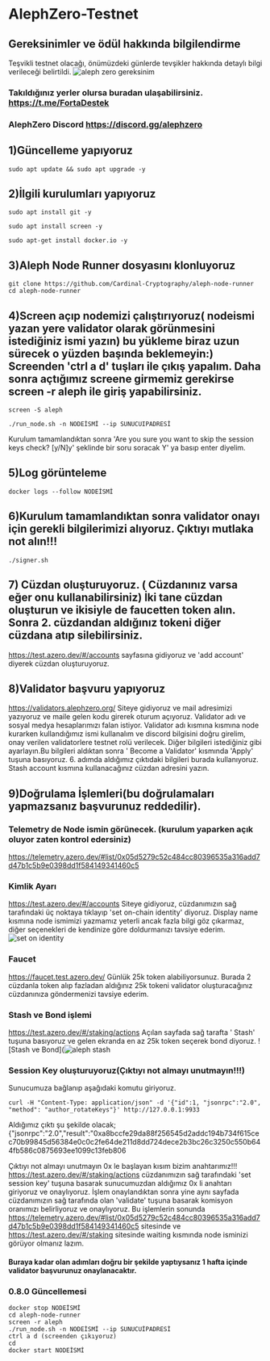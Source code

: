 # AlephZero-Testnet
## Gereksinimler ve ödül hakkında bilgilendirme
Teşvikli testnet olacağı, önümüzdeki günlerde tevşikler hakkında detaylı bilgi verileceği belirtildi.
![aleph zero gereksinim](https://user-images.githubusercontent.com/101218992/200110712-e6810440-73d6-49fc-8297-b83d5a8427f1.jpeg)
 
 ### Takıldığınız yerler olursa buradan ulaşabilirsiniz. https://t.me/FortaDestek
 ### AlephZero Discord https://discord.gg/alephzero
## 1)Güncelleme yapıyoruz
```
sudo apt update && sudo apt upgrade -y
```
## 2)İlgili kurulumları yapıyoruz
```
sudo apt install git -y
```
```
sudo apt install screen -y
```
```
sudo apt-get install docker.io -y
```
## 3)Aleph Node Runner dosyasını klonluyoruz
```
git clone https://github.com/Cardinal-Cryptography/aleph-node-runner
cd aleph-node-runner
```
## 4)Screen açıp nodemizi çalıştırıyoruz( nodeismi yazan yere validator olarak görünmesini istediğiniz ismi yazın) bu yükleme biraz uzun sürecek o yüzden başında beklemeyin:) Screenden 'ctrl a d' tuşları ile çıkış yapalım. Daha sonra açtığımız screene girmemiz gerekirse screen -r aleph  ile giriş yapabilirsiniz.
```
screen -S aleph
```
```
./run_node.sh -n NODEİSMİ --ip SUNUCUIPADRESİ
```
Kurulum tamamlandıktan sonra 'Are you sure you want to skip the session keys check? [y/N]y' şeklinde bir soru soracak  Y' ya basıp enter diyelim. 

## 5)Log görünteleme
```
docker logs --follow NODEİSMİ
```
## 6)Kurulum tamamlandıktan sonra validator onayı için gerekli bilgilerimizi alıyoruz. Çıktıyı mutlaka not alın!!!
```
./signer.sh
```
## 7) Cüzdan oluşturuyoruz. ( Cüzdanınız varsa eğer onu kullanabilirsiniz) İki tane cüzdan oluşturun ve ikisiyle de faucetten token alın. Sonra 2. cüzdandan aldığınız tokeni diğer cüzdana atıp silebilirsiniz.
https://test.azero.dev/#/accounts sayfasına gidiyoruz ve 'add account' diyerek cüzdan oluşturuyoruz. 
## 8)Validator başvuru yapıyoruz
https://validators.alephzero.org/
Siteye gidiyoruz ve mail adresimizi yazıyoruz ve maile gelen kodu girerek oturum açıyoruz.  Validator adı ve  sosyal medya hesaplarımızı falan istiyor. Validator adı kısmına kısmına node kurarken kullandığımız ismi kullanalım ve discord bilgisini doğru girelim, onay verilen validatorlere testnet rolü verilecek. Diğer bilgileri istediğiniz gibi ayarlayın.Bu bilgileri aldıktan sonra ' Become a Validator' kısmında 'Apply' tuşuna basıyoruz.  6. adımda aldığımız çıktıdaki bilgileri burada kullanıyoruz. Stash account kısmına kullanacağınız cüzdan adresini yazın.
## 9)Doğrulama İşlemleri(bu doğrulamaları yapmazsanız başvurunuz reddedilir).
### Telemetry de Node ismin görünecek. (kurulum yaparken açık oluyor zaten kontrol edersiniz)
https://telemetry.azero.dev/#list/0x05d5279c52c484cc80396535a316add7d47b1c5b9e0398dd1f584149341460c5
### Kimlik Ayarı
https://test.azero.dev/#/accounts  Siteye gidiyoruz, cüzdanımızın sağ tarafındaki üç noktaya tıklayıp 'set on-chain identity' diyoruz. Display name kısmına node ismimizi yazmamız yeterli ancak fazla bilgi göz çıkarmaz, diğer seçenekleri de kendinize göre doldurmanızı tavsiye ederim.
![set on identity](https://user-images.githubusercontent.com/101218992/200088300-7e415edc-7871-4bc8-989f-8f304017ec3a.png)
### Faucet
https://faucet.test.azero.dev/ Günlük 25k token alabiliyorsunuz. Burada 2 cüzdanla token alıp fazladan aldığınız 25k tokeni validator oluşturacağınız cüzdanınıza göndermenizi tavsiye ederim.
### Stash ve Bond işlemi
https://test.azero.dev/#/staking/actions Açılan sayfada sağ tarafta ' Stash' tuşuna basıyoruz ve gelen ekranda en az 25k token seçerek bond diyoruz.
![Stash ve Bond](![aleph stash](https://user-images.githubusercontent.com/101218992/202739938-2c60919b-79ac-4ef3-b8ba-045f28d9ac90.png)
### Session Key oluşturuyoruz(Çıktıyı not almayı unutmayın!!!)
Sunucumuza bağlanıp aşağıdaki komutu giriyoruz.
```
curl -H "Content-Type: application/json" -d '{"id":1, "jsonrpc":"2.0", "method": "author_rotateKeys"}' http://127.0.0.1:9933
```

Aldığımız çıktı şu şekilde olacak;
{"jsonrpc":"2.0","result":"0xa8bccfe29da88f256545d2addc194b734f615cec70b99845d56384e0c0c2fe64de211d8dd724dece2b3bc26c3250c550b644fb586c0875693ee1099c13feb806

Çıktıyı not almayı unutmayın 0x le başlayan kısım bizim anahtarımız!!!
https://test.azero.dev/#/staking/actions   cüzdanımızın sağ tarafındaki 'set session key' tuşuna basarak sunucumuzdan aldığımız 0x li anahtarı giriyoruz ve onaylıyoruz.
İşlem onaylandıktan sonra yine aynı sayfada cüzdanımızın sağ tarafında olan 'validate' tuşuna basarak komisyon oranımızı belirliyoruz ve onaylıyoruz. 
Bu işlemlerin sonunda https://telemetry.azero.dev/#list/0x05d5279c52c484cc80396535a316add7d47b1c5b9e0398dd1f584149341460c5 sitesinde ve https://test.azero.dev/#/staking sitesinde waiting kısmında node isminizi  görüyor olmanız lazım.
#### Buraya kadar olan adımları doğru bir şekilde yaptıysanız 1 hafta içinde validator başvurunuz onaylanacaktır.

### 0.8.0 Güncellemesi
```
docker stop NODEİSMİ 
cd aleph-node-runner
screen -r aleph
./run_node.sh -n NODEİSMİ --ip SUNUCUİPADRESİ 
ctrl a d (screenden çıkıyoruz)
cd
docker start NODEİSMİ
```

